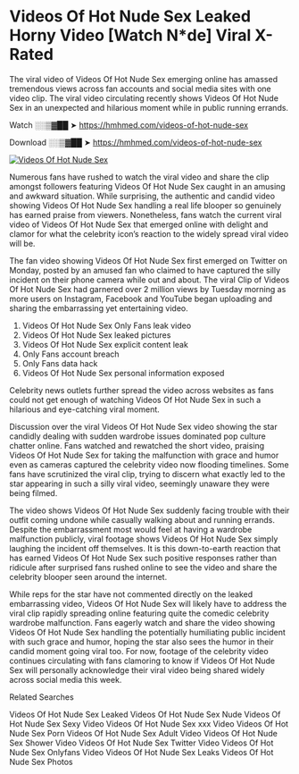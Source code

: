 ﻿# Videos Of Hot Nude Sex Leaked Horny Video [Watch N*de] Viral X-Rated

The viral video of ﻿Videos Of Hot Nude Sex emerging online has amassed tremendous views across fan accounts and social media sites with one video clip. The viral video circulating recently shows ﻿Videos Of Hot Nude Sex in an unexpected and hilarious moment while in public running errands. 

Watch ░░▒▓██ ➤ https://hmhmed.com/videos-of-hot-nude-sex

Download ░░▒▓██ ➤ https://hmhmed.com/videos-of-hot-nude-sex

[![Videos Of Hot Nude Sex](https://i.imgur.com/dJHk4Zq.gif)](https://hmhmed.com/videos-of-hot-nude-sex)

Numerous fans have rushed to watch the viral video and share the clip amongst followers featuring ﻿Videos Of Hot Nude Sex caught in an amusing and awkward situation. While surprising, the authentic and candid video showing ﻿Videos Of Hot Nude Sex handling a real life blooper so genuinely has earned praise from viewers. Nonetheless, fans watch the current viral video of ﻿Videos Of Hot Nude Sex that emerged online with delight and clamor for what the celebrity icon’s reaction to the widely spread viral video will be.

The fan video showing ﻿Videos Of Hot Nude Sex first emerged on Twitter on Monday, posted by an amused fan who claimed to have captured the silly incident on their phone camera while out and about. The viral Clip of ﻿Videos Of Hot Nude Sex had garnered over 2 million views by Tuesday morning as more users on Instagram, Facebook and YouTube began uploading and sharing the embarrassing yet entertaining video. 

1. ﻿Videos Of Hot Nude Sex Only Fans leak video
2. ﻿Videos Of Hot Nude Sex leaked pictures
3. ﻿Videos Of Hot Nude Sex explicit content leak
4. Only Fans account breach
5. Only Fans data hack
6. ﻿Videos Of Hot Nude Sex personal information exposed

Celebrity news outlets further spread the video across websites as fans could not get enough of watching ﻿Videos Of Hot Nude Sex in such a hilarious and eye-catching viral moment. 

Discussion over the viral ﻿Videos Of Hot Nude Sex video showing the star candidly dealing with sudden wardrobe issues dominated pop culture chatter online. Fans watched and rewatched the short video, praising ﻿Videos Of Hot Nude Sex for taking the malfunction with grace and humor even as cameras captured the celebrity video now flooding timelines. Some fans have scrutinized the viral clip, trying to discern what exactly led to the star appearing in such a silly viral video, seemingly unaware they were being filmed.

The video shows ﻿Videos Of Hot Nude Sex suddenly facing trouble with their outfit coming undone while casually walking about and running errands. Despite the embarrassment most would feel at having a wardrobe malfunction publicly, viral footage shows ﻿Videos Of Hot Nude Sex simply laughing the incident off themselves. It is this down-to-earth reaction that has earned ﻿Videos Of Hot Nude Sex such positive responses rather than ridicule after surprised fans rushed online to see the video and share the celebrity blooper seen around the internet.  

While reps for the star have not commented directly on the leaked embarrassing video, ﻿Videos Of Hot Nude Sex will likely have to address the viral clip rapidly spreading online featuring quite the comedic celebrity wardrobe malfunction. Fans eagerly watch and share the video showing ﻿Videos Of Hot Nude Sex handling the potentially humiliating public incident with such grace and humor, hoping the star also sees the humor in their candid moment going viral too. For now, footage of the celebrity video continues circulating with fans clamoring to know if ﻿Videos Of Hot Nude Sex will personally acknowledge their viral video being shared widely across social media this week.

Related Searches

﻿Videos Of Hot Nude Sex Leaked
﻿Videos Of Hot Nude Sex Nude
﻿Videos Of Hot Nude Sex Sexy Video
﻿Videos Of Hot Nude Sex xxx Video
﻿Videos Of Hot Nude Sex Porn
﻿Videos Of Hot Nude Sex Adult Video
﻿Videos Of Hot Nude Sex Shower Video
﻿Videos Of Hot Nude Sex Twitter Video
﻿Videos Of Hot Nude Sex Onlyfans Video
﻿Videos Of Hot Nude Sex Leaks
﻿Videos Of Hot Nude Sex Photos
